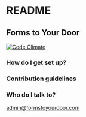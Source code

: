 # README #



## Forms to Your Door ##

[![Code Climate](https://codeclimate.com/repos/541b245c6956804140044d10/badges/49cfb1b68adac0b8ebf2/gpa.svg)](https://codeclimate.com/repos/541b245c6956804140044d10/feed)

### How do I get set up? ###



### Contribution guidelines ###



### Who do I talk to? ###

admin@formstoyourdoor.com